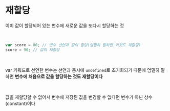 # 재할당
이미 값이 할당되어 있는 변수에 새로운 값을 또다시 할당하는 것

<br>

```js
var score = 80; // 변수 선언과 값의 할당(엄밀히 말하면 이것도 재할당)
score = 90; // 값의 재할당
```

<br>

var 키워드로 선언한 변수는 선언과 동시에 `undefined`로 초기화되기 때문에 엄밀히 말하면 **변수에 처음으로 값을 할당하는 것도 재할당이다**

<br>

값을 재할당할 수 없어서 변수에 저장된 값을 변경할 수 없다면 변수가 아닌 상수(constant)이다